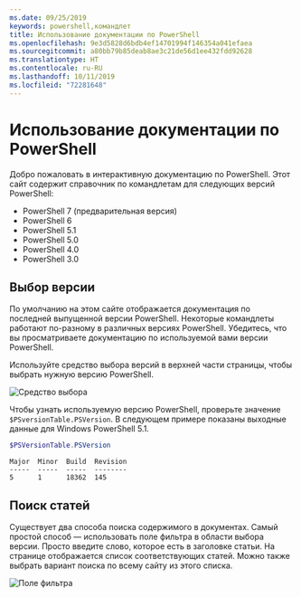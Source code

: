 ```yaml
---
ms.date: 09/25/2019
keywords: powershell,командлет
title: Использование документации по PowerShell
ms.openlocfilehash: 9e3d5828d6bdb4ef14701994f146354a041efaea
ms.sourcegitcommit: a80bb79b85deab8ae3c21de56d1ee432fdd92628
ms.translationtype: HT
ms.contentlocale: ru-RU
ms.lasthandoff: 10/11/2019
ms.locfileid: "72281648"
---
```

# <a name="how-to-use-the-powershell-documentation"></a>Использование документации по PowerShell

Добро пожаловать в интерактивную документацию по PowerShell. Этот сайт содержит справочник по командлетам для следующих версий PowerShell:

- PowerShell 7 (предварительная версия)
- PowerShell 6
- PowerShell 5.1
- PowerShell 5.0
- PowerShell 4.0
- PowerShell 3.0

## <a name="selecting-your-version"></a>Выбор версии

По умолчанию на этом сайте отображается документация по последней выпущенной версии PowerShell. Некоторые командлеты работают по-разному в различных версиях PowerShell. Убедитесь, что вы просматриваете документацию по используемой вами версии PowerShell.

Используйте средство выбора версий в верхней части страницы, чтобы выбрать нужную версию PowerShell.

![Средство выбора](images/how-to-use-docs/picker-vall.gif)

Чтобы узнать используемую версию PowerShell, проверьте значение `$PSversionTable.PSVersion`. В следующем примере показаны выходные данные для Windows PowerShell 5.1.

```powershell
$PSVersionTable.PSVersion
```

```Output
Major  Minor  Build  Revision
-----  -----  -----  --------
5      1      18362  145
```

## <a name="searching-for-articles"></a>Поиск статей

Существует два способа поиска содержимого в документах. Самый простой способ — использовать поле фильтра в области выбора версии. Просто введите слово, которое есть в заголовке статьи. На странице отображается список соответствующих статей. Можно также выбрать вариант поиска по всему сайту из этого списка.

![Поле фильтра](images/how-to-use-docs/filter-search.gif)
